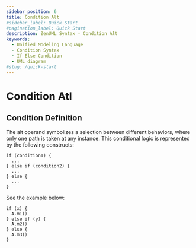 ```yaml
---
sidebar_position: 6
title: Condition Alt
#sidebar_label: Quick Start
#pagination_label: Quick Start
description: ZenUML Syntax - Condition Alt
keywords:
  - Unified Modeling Language
  - Condition Syntax
  - If Else Condition
  - UML diagram
#slug: /quick-start
---
```


# Condition Atl

## Condition Definition

The alt operand symbolizes a selection between different behaviors, where only one path is taken at any instance. This conditional logic is represented by the following constructs:

```
if (condition1) {
  ...
} else if (condition2) {
  ...
} else {
  ...
}
```

See the example below:

```zenuml title=Atl
if (x) {
  A.m1()
} else if (y) {
  A.m2()
} else {
  A.m3()
}
```
